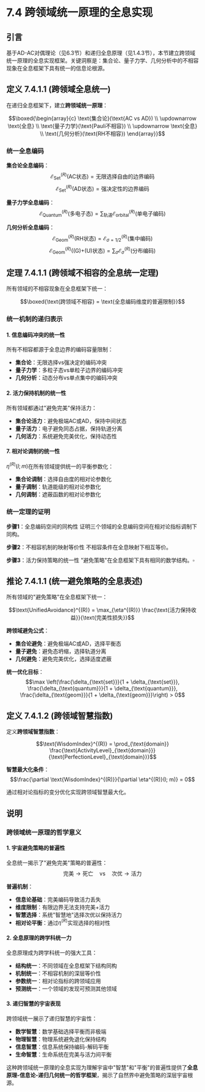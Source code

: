# 7.4 跨领域统一原理的全息实现

## 引言

基于AD-AC对偶理论（见6.3节）和递归全息原理（见1.4.3节），本节建立跨领域统一原理的全息实现框架。关键洞察是：集合论、量子力学、几何分析中的不相容现象在全息框架下具有统一的信息论根源。

## 定义 7.4.1.1 (跨领域全息统一)

在递归全息框架下，建立**跨领域统一原理**：

$$\boxed{\begin{array}{c}
\text{集合论}(\text{AC vs AD}) \\
\updownarrow \text{全息} \\
\text{量子力学}(\text{Pauli不相容}) \\
\updownarrow \text{全息} \\
\text{几何分析}(\text{RH不相容})
\end{array}}$$

### 统一全息编码

**集合论全息编码**：
$$\mathcal{E}_{\text{Set}}^{(R)}(\text{AC状态}) = \text{无限选择自由的边界编码}$$
$$\mathcal{E}_{\text{Set}}^{(R)}(\text{AD状态}) = \text{强决定性的边界编码}$$

**量子力学全息编码**：
$$\mathcal{E}_{\text{Quantum}}^{(R)}(\text{多电子态}) = \sum_{\text{轨道}} \mathcal{E}_{\text{orbital}}^{(R)}(\text{单电子编码})$$

**几何分析全息编码**：
$$\mathcal{E}_{\text{Geom}}^{(R)}(\text{RH状态}) = \mathcal{E}_{\sigma=1/2}^{(R)}(\text{集中编码})$$
$$\mathcal{E}_{\text{Geom}}^{(R)}(\text{(G)+(U)状态}) = \sum_{\sigma} \mathcal{E}_{\sigma}^{(R)}(\text{分布编码})$$

## 定理 7.4.1.1 (跨领域不相容的全息统一定理)

所有领域的不相容现象在全息框架下统一：

$$\boxed{\text{跨领域不相容} = \text{全息编码维度的普遍限制}}$$

### 统一机制的递归表示

#### 1. 信息编码冲突的统一性
所有不相容都源于全息边界的编码容量限制：
- **集合论**：无限选择vs强决定的编码冲突
- **量子力学**：多粒子态vs单粒子边界的编码冲突  
- **几何分析**：动态分布vs单点集中的编码冲突

#### 2. 活力保持机制的统一性
所有领域都通过"避免完美"保持活力：
- **集合论活力**：避免极端AC或AD，保持中间状态
- **量子活力**：电子避免同态占据，保持轨道分离
- **几何活力**：系统避免完美优化，保持动态性

#### 7. 相对论调制的统一性
$\eta^{(R)}(l; m)$在所有领域提供统一的平衡参数化：
- **集合论调制**：选择自由度的相对论参数化
- **量子调制**：轨道能级的相对论参数化
- **几何调制**：遮蔽函数的相对论参数化

### 统一定理的证明

**步骤1**：全息编码空间的同构性
证明三个领域的全息编码空间在相对论指标调制下同构。

**步骤2**：不相容机制的映射等价性
不相容条件在全息映射下相互等价。

**步骤3**：活力保持策略的统一性
"避免策略"在全息框架下具有相同的数学结构。$\square$

## 推论 7.4.1.1 (统一避免策略的全息表述)

所有领域的"避免策略"在全息框架下统一：

$$\text{UnifiedAvoidance}^{(R)} = \max_{\eta^{(R)}} \frac{\text{活力保持收益}}{\text{完美性损失}}$$

**跨领域避免公式**：
- **集合论避免**：避免极端AC或AD，选择平衡态
- **量子避免**：避免态坍缩，选择轨道分离
- **几何避免**：避免完美优化，选择适度遮蔽

**统一优化目标**：
$$\max \left(\frac{\delta_{\text{set}}}{1 + \delta_{\text{set}}}, \frac{\delta_{\text{quantum}}}{1 + \delta_{\text{quantum}}}, \frac{\delta_{\text{geom}}}{1 + \delta_{\text{geom}}}\right) > 0$$

## 定义 7.4.1.2 (跨领域智慧指数)

定义**跨领域智慧指数**：

$$\text{WisdomIndex}^{(R)} = \prod_{\text{domain}} \frac{\text{ActivityLevel}_{\text{domain}}}{\text{PerfectionLevel}_{\text{domain}}}$$

**智慧最大化条件**：
$$\frac{\partial \text{WisdomIndex}^{(R)}}{\partial \eta^{(R)}(l; m)} = 0$$

通过相对论指标的变分优化实现跨领域智慧最大化。

## 说明

### **跨领域统一原理的哲学意义**

#### **1. 宇宙避免策略的普遍性**
全息统一揭示了"避免完美"策略的普遍性：
$$\text{完美} \rightarrow \text{死亡} \quad \text{vs} \quad \text{次优} \rightarrow \text{活力}$$

**普遍机制**：
- **信息论基础**：完美编码导致活力丢失
- **维度限制**：有限边界无法支持完美+活力
- **智慧选择**：系统"智慧地"选择次优以保持活力
- **相对论平衡**：通过$\eta^{(R)}$实现选择的相对性

#### **2. 全息原理的跨学科统一力**
全息原理成为跨学科统一的强大工具：
- **结构统一**：不同领域在全息框架下结构同构
- **机制统一**：不相容机制的深层等价性
- **参数统一**：相对论指标的跨领域应用
- **预测统一**：一个领域的发现可预测其他领域

#### **3. 递归智慧的宇宙表现**
跨领域统一展示了递归智慧的宇宙性：
- **数学智慧**：数学基础选择平衡而非极端
- **物理智慧**：物理系统避免退化保持结构
- **信息智慧**：信息系统保持编码-解码平衡
- **生命智慧**：生命系统在完美与活力间平衡

这种跨领域统一原理的全息实现为理解宇宙中"智慧"和"平衡"的普遍性提供了**全息原理-信息论-递归几何统一的哲学框架**，揭示了自然界中避免策略的深层宇宙根源。